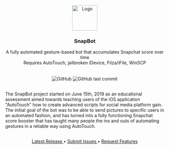 <!-- PROJECT LOGO -->


<br />
<p align="center">
  <a href="https://github.com/curv3ball/snapbot">
    <img src="https://cdn1.iconfinder.com/data/icons/snapchat-ui-colored-2/48/JD-02-512.png" alt="Logo" width="80" height="80">
  </a>

  <h3 align="center">SnapBot</h3>

  <p align="center">
    A fully automated gesture-based bot that accumulates Snapchat score over time
    <br />
	Requires AutoTouch, jailbroken iDevice, Filza/iFile, WinSCP
	<br />
	<br />
	<br />
	<img alt="GitHub" src="https://img.shields.io/github/downloads/curv3ball/snapbot/total.svg">
	<img alt="GitHub last commit" src="https://img.shields.io/github/last-commit/curv3ball/snapbot.svg">
  </p>
</p>

<p align="left">
<br />
The SnapBot project started on June 15th, 2019 as an educational assessment aimed towards teaching users of the iOS application "AutoTouch" how to create advanced scripts for social media platform gain.
The initial goal of the bot was to be able to send pictures to specific users in an automated fashion, and has turned into a fully functioning Snapchat score booster that has taught many people the ins and outs of automating gestures in a reliable way using AutoTouch.
</p>

<p align="center">
<br />
<a href="https://github.com/curv3ball/snapbot/releases">Latest Release </a>•
<a href="https://github.com/curv3ball/snapbot/issues">Submit Issues  </a>•
<a href="https://discord.gg/w6sAkQg">Request Features</a>
<p>
